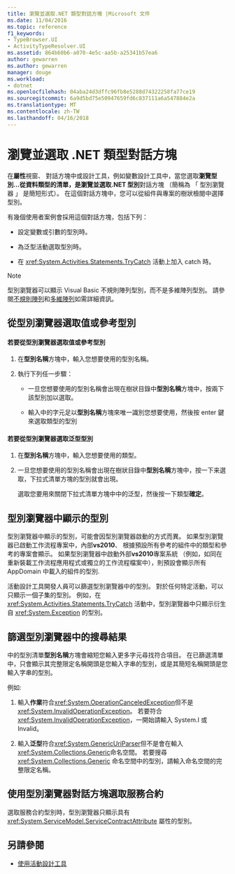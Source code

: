 ```yaml
---
title: 瀏覽並選取.NET 類型對話方塊 |Microsoft 文件
ms.date: 11/04/2016
ms.topic: reference
f1_keywords:
- TypeBrowser.UI
- ActivityTypeResolver.UI
ms.assetid: 864b60b6-a070-4e5c-aa5b-a25341b57ea6
author: gewarren
ms.author: gewarren
manager: douge
ms.workload:
- dotnet
ms.openlocfilehash: 04aba24d3dffc96fb8e5288d74322258fa77ce19
ms.sourcegitcommit: 6a9d5bd75e50947659fd6c837111a6a547884e2a
ms.translationtype: MT
ms.contentlocale: zh-TW
ms.lasthandoff: 04/16/2018
---
```

# <a name="browse-and-select-a-net-type-dialog-box"></a>瀏覽並選取 .NET 類型對話方塊

在**屬性**視窗、 對話方塊中或設計工具，例如變數設計工具中，當您選取**瀏覽型別...**從資料類型的清單，是**瀏覽並選取.NET 型別**對話方塊 （簡稱為 「 型別瀏覽器 」 是簡短形式）。 在這個對話方塊中，您可以從組件與專案的樹狀檢閱中選擇型別。

 有幾個使用者案例會採用這個對話方塊，包括下列：

-   設定變數或引數的型別時。

-   為泛型活動選取型別時。

-   在 <xref:System.Activities.Statements.TryCatch> 活動上加入 catch 時。

> [!NOTE]
> 型別瀏覽器可以顯示 Visual Basic 不規則陣列型別，而不是多維陣列型別。 請參閱[不規則陣列](http://go.microsoft.com/fwlink/?LinkId=195226)和[多維陣列](http://go.microsoft.com/fwlink/?LinkId=195227)如需詳細資訊。

## <a name="selecting-a-value-or-reference-type-from-the-type-browser"></a>從型別瀏覽器選取值或參考型別

#### <a name="to-select-a-value-or-reference-type-from-the-type-browser"></a>若要從型別瀏覽器選取值或參考型別

1.  在**型別名稱**方塊中，輸入您想要使用的型別名稱。

2.  執行下列任一步驟：

    -   一旦您想要使用的型別名稱會出現在樹狀目錄中**型別名稱**方塊中，按兩下該型別加以選取。

    -   輸入中的字元足以**型別名稱**方塊來唯一識別您想要使用，然後按 enter 鍵來選取類型的型別

#### <a name="to-select-a-generic-type-from-the-type-browser"></a>若要從型別瀏覽器選取泛型型別

1.  在**型別名稱**方塊中，輸入您想要使用的類型。

2.  一旦您想要使用的型別名稱會出現在樹狀目錄中**型別名稱**方塊中，按一下来選取，下拉式清單方塊的型別就會出現。

     選取您要用來關閉下拉式清單方塊中中的泛型，然後按一下類型**確定**。

## <a name="types-displayed-in-the-type-browser"></a>型別瀏覽器中顯示的型別
 型別瀏覽器中顯示的型別，可能會因型別瀏覽器啟動的方式而異。 如果型別瀏覽器已啟動工作流程專案中，內部**vs2010**、 根據預設所有參考的組件中的類型和參考的專案會顯示。 如果型別瀏覽器中啟動外部**vs2010**專案系統 （例如，如同在重新裝載工作流程應用程式或獨立的工作流程檔案中），則預設會顯示所有 AppDomain 中載入的組件的型別.

 活動設計工具開發人員可以篩選型別瀏覽器中的型別。 對於任何特定活動，可以只顯示一個子集的型別。 例如，在 <xref:System.Activities.Statements.TryCatch> 活動中，型別瀏覽器中只顯示衍生自 <xref:System.Exception> 的型別。

## <a name="filtering-search-results-in-the-type-browser"></a>篩選型別瀏覽器中的搜尋結果
 中的型別清單**型別名稱**方塊會縮短您輸入更多字元尋找符合項目。 在已篩選清單中，只會顯示其完整限定名稱開頭是您輸入字串的型別，或是其簡短名稱開頭是您輸入字串的型別。

 例如: 

1.  輸入**作業**符合<xref:System.OperationCanceledException>但不是<xref:System.InvalidOperationException>。 若要符合 <xref:System.InvalidOperationException>，一開始請輸入 System.I 或 Invalid。

2.  輸入**泛型**符合<xref:System.GenericUriParser>但不是會在輸入<xref:System.Collections.Generic>命名空間。 若要搜尋 <xref:System.Collections.Generic> 命名空間中的型別，請輸入命名空間的完整限定名稱。

## <a name="selecting-a-service-contract-using-the-type-browser-dialog"></a>使用型別瀏覽器對話方塊選取服務合約
 選取服務合約型別時，型別瀏覽器只顯示具有 <xref:System.ServiceModel.ServiceContractAttribute> 屬性的型別。

## <a name="see-also"></a>另請參閱

- [使用活動設計工具](../workflow-designer/using-the-activity-designers.md)